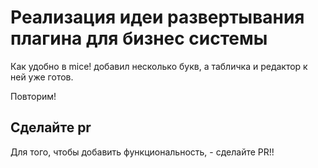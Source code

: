 # Реализация идеи развертывания плагина для бизнес системы

Как удобно в mice! добавил несколько букв, а табличка и редактор к ней уже готов.

Повторим!

## Сделайте pr

Для того, чтобы добавить функциональность, - сделайте PR!!